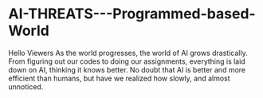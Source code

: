 # AI-THREATS---Programmed-based-World
Hello Viewers As the world progresses, the world of AI grows drastically. From figuring out our codes to doing  our assignments, everything is laid down on AI, thinking it knows better. No doubt that AI is better  and more efficient than humans, but have we realized how slowly, and almost unnoticed.
















